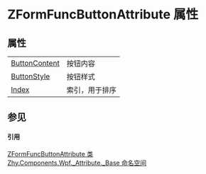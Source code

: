 # ZFormFuncButtonAttribute 属性




## 属性
<table>
<tr>
<td><a href="837e4930-6761-d9ed-8c1f-e8388873684a">ButtonContent</a></td>
<td>按钮内容</td></tr>
<tr>
<td><a href="35e3c2c5-e97f-4bf2-dc33-5162f02f1000">ButtonStyle</a></td>
<td>按钮样式</td></tr>
<tr>
<td><a href="5ade9d1c-01c8-7c1a-65ce-7d31243a6e13">Index</a></td>
<td>索引，用于排序</td></tr>
</table>

## 参见


#### 引用
<a href="23a212bc-6bec-1f75-b688-425a494f235f">ZFormFuncButtonAttribute 类</a>  
<a href="96be4e54-cb18-5f7d-83d4-fc550c411941">Zhy.Components.Wpf._Attribute._Base 命名空间</a>  
